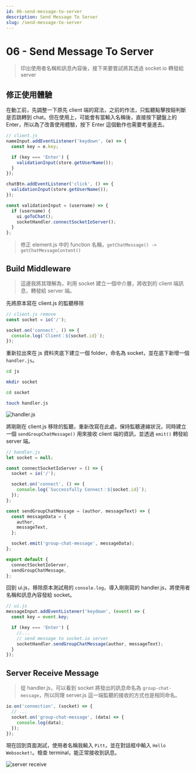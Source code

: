 ```yaml
---
id: 06-send-message-to-server
description: Send Message To Server
slug: /send-message-to-server
---
```


# 06 - Send Message To Server

> 印出使用者名稱和訊息內容後，接下來要嘗試將其透過 socket.io 轉發給 server

## 修正使用體驗

在動工前，先調整一下原先 client 端的寫法，之前的作法，只監聽點擊按鈕判斷是否跳轉到 chat。但在使用上，可能會有當輸入名稱後，直接按下鍵盤上的 Enter，所以為了改善使用體驗，按下 Enter 這個動作也需要考量進去。

```javascript
// client.js
nameInput.addEventListener('keydown', (e) => {
  const key = e.key;

  if (key === 'Enter') {
    validationInput(store.getUserName());
  }
});

chatBtn.addEventListener('click', () => {
  validationInput(store.getUserName());
});

const validationInput = (username) => {
  if (username) {
    ui.goToChat();
    socketHandler.connectSocketIoServer();
  }
};
```

> 修正 element.js 中的 function 名稱，`getChatMessage() -> getChatMessageContent()`

## Build Middleware

> 這邊我將其理解為，利用 socket 建立一個中介層，將收到的 client 端訊息，轉發給 server 端。

先將原本寫在 client.js 的監聽移除

```javascript
// client.js remove
const socket = io('/');

socket.on('connect', () => {
  console.log(`Client：${socket.id}`);
});
```

重新拉出來在 js 資料夾底下建立一個 folder，命名為 socket，並在底下新增一個 `handler.js`。

```bash
cd js

mkdir socket

cd socket

touch handler.js
```

![handler.js](https://i.imgur.com/4h4875B.png)

將剛剛在 client.js 移除的監聽，重新改寫在此處，保持監聽連線狀況，同時建立一個 `sendGroupChatMessage()` 用來接收 client 端的資訊，並透過 `emit()` 轉發給 server 端。

```javascript
// handler.js
let socket = null;

const connectSocketIoServer = () => {
  socket = io('/');

  socket.on('connect', () => {
    console.log(`Successfully Connect：${socket.id}`);
  });
};

const sendGroupChatMessage = (author, messageText) => {
  const messageData = {
    author,
    messageText,
  };

  socket.emit('group-chat-message', messageData);
};

export default {
  connectSocketIoServer,
  sendGroupChatMessage,
};
```

回到 ui.js，移除原本測試用的 `console.log`，導入剛剛寫的 handler.js，將使用者名稱和訊息內容發給 socket。

```javascript
// ui.js
messageInput.addEventListener('keydown', (event) => {
  const key = event.key;

  if (key === 'Enter') {
    //...
    // send message to socket.io server
    socketHandler.sendGroupChatMessage(author, messageText);
  }
});
```

## Server Receive Message

> 從 handler.js，可以看到 socket 將發出的訊息命名為 `group-chat-message`，所以同理 server.js 這一端監聽的接收的方式也是相同命名。

```javascript
io.on('connection', (socket) => {
  // ...
  socket.on('group-chat-message', (data) => {
    console.log(data);
  });
});
```

現在回到頁面測試，使用者名稱我輸入 `Pitt`，並在對話框中輸入 `Hello Websocket!`。檢查 terminal，能正常接收到訊息。

![server receive](https://i.imgur.com/vsqD0hi.png)
